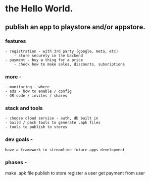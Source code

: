 

# the Hello World.

## publish an app to playstore and/or appstore.
### features 
	- registration - with 3rd party (google, meta, etc)
		- store securely in the backend
	- payment - buy a thing for a price
		- check how to make sales, discounts, subsriptions

### more - 
	- monitoring - where
	- ads - how to enable / config
	- QR code / invites / shares

### stack and tools
	- choose cloud service - auth, db built in
	- build / pack tools to generate .apk files
	- tools to publish to stores

### dev goals - 
	have a framework to streamline future apps development

### phases -
make .apk file
publish to store
register a user
get payment from user
